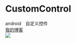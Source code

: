 # CustomControl
android　自定义控件　<br> 
[我的博客](http://blog.csdn.net/guodongxiaren "悬停显示")  　<br> 
 ![](http://www.baidu.com/img/bdlogo.gif) 
